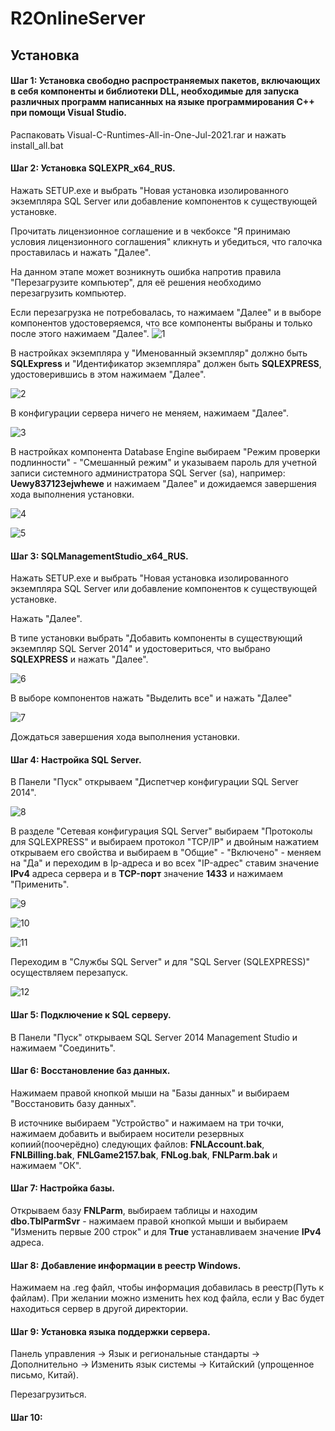 # R2OnlineServer
## Установка
#### Шаг 1: Установка свободно распространяемых пакетов, включающих в себя компоненты и библиотеки DLL, необходимые для запуска различных программ написанных на языке программирования С++ при помощи Visual Studio.
Распаковать Visual-C-Runtimes-All-in-One-Jul-2021.rar и нажать install_all.bat
#### Шаг 2: Установка SQLEXPR_x64_RUS.
Нажать SETUP.exe и выбрать "Новая установка изолированного экземпляра SQL Server или добавление компонентов к существующей установке.

Прочитать лицензионное соглашение и в чекбоксе "Я принимаю условия лицензионного соглашения" кликнуть и убедиться, что галочка проставилась и нажать "Далее".

На данном этапе может возникнуть ошибка напротив правила "Перезагрузите компьютер", для её решения необходимо перезагрузить компьютер.

Если перезагрузка не потребовалась, то нажимаем "Далее" и в выборе компонентов удостоверяемся, что все компоненты выбраны и только после этого нажимаем "Далее".
![1](https://user-images.githubusercontent.com/122387884/225039691-82ef76b9-ea64-4154-8bf9-fd0a6b0bb413.png)

В настройках экземпляра у "Именованный экземпляр" должно быть **SQLExpress** и "Идентификатор экземпляра" должен быть **SQLEXPRESS**, удостоверившись в этом нажимаем "Далее".

![2](https://user-images.githubusercontent.com/122387884/225039743-075ea4d7-3db3-4bc8-b86e-500abfc4a63f.png)

В конфигурации сервера ничего не меняем, нажимаем "Далее".

![3](https://user-images.githubusercontent.com/122387884/225039781-f9393d04-86f8-40bf-b85f-3dc063f137f3.png)

В настройках компонента Database Engine выбираем "Режим проверки подлинности" - "Смешанный режим" и указываем пароль для учетной записи системного администратора SQL Server (sa), например: **Uewy837123ejwhewe** и нажимаем "Далее" и дожидаемся завершения хода выполнения установки.

![4](https://user-images.githubusercontent.com/122387884/225039890-0762cacd-f97d-4920-b13c-b409842d4660.png)

![5](https://user-images.githubusercontent.com/122387884/225039923-4edae038-d67c-4986-b512-d6d91729b9b8.png)

#### Шаг 3: SQLManagementStudio_x64_RUS.
Нажать SETUP.exe и выбрать "Новая установка изолированного экземпляра SQL Server или добавление компонентов к существующей установке.

Нажать "Далее".

В типе установки выбрать "Добавить компоненты в существующий экземпляр SQL Server 2014" и удостовериться, что выбрано **SQLEXPRESS** и нажать "Далее".

![6](https://user-images.githubusercontent.com/122387884/225040028-6f1516b8-b8fc-428b-9d51-2ab1b20fb940.png)

В выборе компонентов нажать "Выделить все" и нажать "Далее" 

![7](https://user-images.githubusercontent.com/122387884/225040122-a76a7a75-4c2f-47be-8602-4c0c6366403c.png)

Дождаться завершения хода выполнения установки.
#### Шаг 4: Настройка SQL Server.
В Панели "Пуск" открываем "Диспетчер конфигурации SQL Server 2014".

![8](https://user-images.githubusercontent.com/122387884/225040217-0a8c1c7e-d60e-4dee-8012-9c474665544a.png)

В разделе "Сетевая конфигурация SQL Server" выбираем "Протоколы для SQLEXPRESS" и выбираем протокол "TCP/IP" и двойным нажатием открываем его свойства и выбираем в "Общие" - "Включено" - меняем на "Да" и переходим в Ip-адреса и во всех "IP-адрес" ставим значение **IPv4** адреса сервера и в **TCP-порт** значение **1433** и нажимаем "Применить".

![9](https://user-images.githubusercontent.com/122387884/225040309-ce00f19e-2dc6-48ab-ad2f-2ee9c72cfdd2.png)

![10](https://user-images.githubusercontent.com/122387884/225041057-92f88871-bec1-41e3-8035-dc32e965a353.png)

![11](https://user-images.githubusercontent.com/122387884/225041128-e7bec0ea-6acb-4ba7-ba45-cbcd03b688c9.png)

Переходим в "Службы SQL Server" и для "SQL Server (SQLEXPRESS)" осуществляем перезапуск.

![12](https://user-images.githubusercontent.com/122387884/225041369-5945fc47-f5d6-4bc9-89f0-5b3a5552bf80.png)

#### Шаг 5: Подключение к SQL серверу.
В Панели "Пуск" открываем SQL Server 2014 Management Studio и нажимаем "Соединить".

#### Шаг 6: Восстановление баз данных.
Нажимаем правой кнопкой мыши на "Базы данных" и выбираем "Восстановить базу данных".

В источнике выбираем "Устройство" и нажимаем на три точки, нажимаем добавить и выбираем носители резервных копиий(поочерёдно) следующих файлов: **FNLAccount.bak**, **FNLBilling.bak**, **FNLGame2157.bak**, **FNLog.bak**, **FNLParm.bak** и нажимаем "ОК". 

#### Шаг 7: Настройка базы.
Открываем базу **FNLParm**, выбираем таблицы и находим **dbo.TblParmSvr** - нажимаем правой кнопкой мыши и выбираем "Изменить первые 200 строк" и для **True** устанавливаем значение **IPv4** адреса.  

#### Шаг 8: Добавление информации в реестр Windows.
Нажимаем на .reg файл, чтобы информация добавилась в реестр(Путь к файлам). При желании можно изменить hex код файла, если у Вас будет находиться сервер в другой директории.

#### Шаг 9: Установка языка поддержки сервера.
Панель управления -> Язык и региональные стандарты -> Дополнительно -> Изменить язык системы -> Китайский (упрощенное письмо, Китай). 

Перезагрузиться.

#### Шаг 10: 
